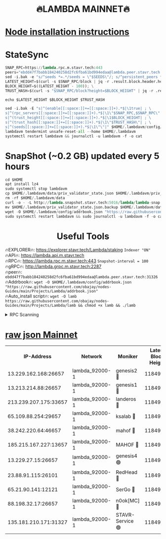 <h1 align="center"> 🔥LAMBDA MAINNET🔥</h1>


[Node installation instructions](https://github.com/obajay/nodes-Guides/tree/main/Projects/Lambda)
=


# StateSync
```python
SNAP_RPC=https://lambda.rpc.m.stavr.tech:443
peers="ebdd47f7babb184240258d2fc6fba61bd994edaa@lambda.peer.stavr.tech:31326" 
sed -i.bak -e "s/^seeds *=.*/seeds = \"$SEEDS\"/; s/^persistent_peers *=.*/persistent_peers = \"$PEERS\"/" $HOME/.lambdavm/config/config.toml
LATEST_HEIGHT=$(curl -s $SNAP_RPC/block | jq -r .result.block.header.height); \
BLOCK_HEIGHT=$((LATEST_HEIGHT - 100)); \
TRUST_HASH=$(curl -s "$SNAP_RPC/block?height=$BLOCK_HEIGHT" | jq -r .result.block_id.hash)

echo $LATEST_HEIGHT $BLOCK_HEIGHT $TRUST_HASH

sed -i.bak -E "s|^(enable[[:space:]]+=[[:space:]]+).*$|\1true| ; \
s|^(rpc_servers[[:space:]]+=[[:space:]]+).*$|\1\"$SNAP_RPC,$SNAP_RPC\"| ; \
s|^(trust_height[[:space:]]+=[[:space:]]+).*$|\1$BLOCK_HEIGHT| ; \
s|^(trust_hash[[:space:]]+=[[:space:]]+).*$|\1\"$TRUST_HASH\"| ; \
s|^(seeds[[:space:]]+=[[:space:]]+).*$|\1\"\"|" $HOME/.lambdavm/config/config.toml
lambdavm tendermint unsafe-reset-all --home $HOME/.lambdavm
systemctl restart lambdavm && journalctl -u lambdavm -f -o cat

```
# SnapShot (~0.2 GB) updated every 5 hours
```python
cd $HOME
apt install lz4
sudo systemctl stop lambdavm
cp $HOME/.lambdavm/data/priv_validator_state.json $HOME/.lambdavm/priv_validator_state.json.backup
rm -rf $HOME/.lambdavm/data
curl -o - -L http://lambda.snapshot.stavr.tech:5016/lambda/lambda-snap.tar.lz4 | lz4 -c -d - | tar -x -C $HOME/.lambdavm --strip-components 2
mv $HOME/.lambdavm/priv_validator_state.json.backup $HOME/.lambdavm/data/priv_validator_state.json
wget -O $HOME/.lambdavm/config/addrbook.json "https://raw.githubusercontent.com/obajay/nodes-Guides/main/Projects/Lambda/addrbook.json"
sudo systemctl restart lambdavm && sudo journalctl -u lambdavm -f -o cat
```
 <h1 align="center"> Useful Tools</h1>

🔥EXPLORER🔥:      https://explorer.stavr.tech/Lambda/staking	        `Indexer "ON"` \
🔥API🔥: 			 		 https://lambda.api.m.stavr.tech \
🔥RPC🔥:           https://lambda.rpc.m.stavr.tech:443	              `Snapshot-interval = 100` \
🔥gRPC🔥:          http://lambda.grpc.m.stavr.tech:2287 \
🔥peer🔥:					 `ebdd47f7babb184240258d2fc6fba61bd994edaa@lambda.peer.stavr.tech:31326` \
🔥Addrbook🔥:    ```wget -O $HOME/.lambdavm/config/addrbook.json "https://raw.githubusercontent.com/obajay/nodes-Guides/main/Projects/Lambda/addrbook.json"``` \
🔥Auto_install script🔥: ```wget -O lamb https://raw.githubusercontent.com/obajay/nodes-Guides/main/Projects/Lambda/lamb && chmod +x lamb && ./lamb```


<details>
<summary>RPC Scanning</summary>

<h2 align="center"> We scan nodes in real time every 4 hours. And we provide the final result of RPC endpoints.
We cannot influence the operation of these nodes in any way. </h2>


```python
If Voting Power is higher than 0 --> then the Node is a validator of the network and may be subject to attack and be a potential threat to the chain.
```
```python
We marked such validators with a red symbol
```

</details>

[raw json Mainnet](https://rpc-check.lambm.stavr.tech/lambm/rpc-lambm-result.json)
=


<table><tr><th>IP-Address</th><th>Network</th><th>Moniker</th><th>Latest Block Height</th><th>Earliest Block Height</th><th>Catching Up</th><th>Tx Index</th><th>Voting Power</th><th>Scan Time</th></tr><tr><td>13.229.162.168:26657</td><td>lambda_92000-1</td><td>genesis2 🔴</td><td>11849859</td><td>1</td><td>False</td><td>on</td><td>16094314</td><td>2024-02-22T18:18:13.110689451UTC</td></tr><tr><td>13.213.214.88:26657</td><td>lambda_92000-1</td><td>genesis1 🔴</td><td>11849860</td><td>1</td><td>False</td><td>on</td><td>107835</td><td>2024-02-22T18:18:17.946231657UTC</td></tr><tr><td>213.239.207.175:33657</td><td>lambda_92000-1</td><td>landeros 🔴</td><td>11849858</td><td>8136001</td><td>False</td><td>off</td><td>1756700</td><td>2024-02-22T18:18:05.546249316UTC</td></tr><tr><td>65.109.88.254:29657</td><td>lambda_92000-1</td><td>ksalab 🔴</td><td>11849861</td><td>8715001</td><td>False</td><td>on</td><td>510465</td><td>2024-02-22T18:18:22.692206369UTC</td></tr><tr><td>38.242.220.64:46657</td><td>lambda_92000-1</td><td>mahof 🔴</td><td>11849861</td><td>10131001</td><td>False</td><td>off</td><td>770350</td><td>2024-02-22T18:18:27.487892522UTC</td></tr><tr><td>185.215.167.227:13657</td><td>lambda_92000-1</td><td>MAHOF 🔴</td><td>11849860</td><td>10134001</td><td>False</td><td>on</td><td>2051510</td><td>2024-02-22T18:18:16.701954179UTC</td></tr><tr><td>13.229.27.15:26657</td><td>lambda_92000-1</td><td>genesis4 🟢</td><td>11849860</td><td>11043001</td><td>False</td><td>on</td><td>0</td><td>2024-02-22T18:18:16.378697345UTC</td></tr><tr><td>23.88.91.115:26101</td><td>lambda_92000-1</td><td>RedHead 🔴</td><td>11849858</td><td>11749858</td><td>False</td><td>off</td><td>553202</td><td>2024-02-22T18:18:05.779147734UTC</td></tr><tr><td>65.21.90.141:12121</td><td>lambda_92000-1</td><td>SerGo 🔴</td><td>11849861</td><td>11749861</td><td>False</td><td>off</td><td>10612159</td><td>2024-02-22T18:18:27.174491406UTC</td></tr><tr><td>88.198.32.17:26657</td><td>lambda_92000-1</td><td>n0ok[MC] 🔴</td><td>11849862</td><td>11749862</td><td>False</td><td>off</td><td>1578630</td><td>2024-02-22T18:18:30.557180840UTC</td></tr><tr><td>135.181.210.171:31327</td><td>lambda_92000-1</td><td>STAVR-Service 🟢</td><td>11849810</td><td>11848001</td><td>False</td><td>on</td><td>0</td><td>2024-02-22T18:18:22.366744441UTC</td></tr></table>
